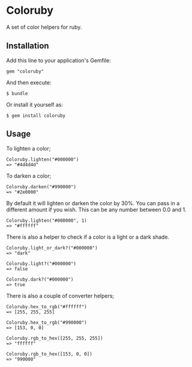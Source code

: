 # Coloruby

A set of color helpers for ruby.

## Installation

Add this line to your application's Gemfile:

    gem "coloruby"

And then execute:

    $ bundle

Or install it yourself as:

    $ gem install coloruby

## Usage

To lighten a color;

    Coloruby.lighten("#000000")
    => "#4d4d4d"
    
To darken a color;

    Coloruby.darken("#990000")
    => "#2e0000"
    
By default it will lighten or darken the color by 30%. You can pass in a different amount if you wish. This can be any number between 0.0 and 1.

    Coloruby.lighten("#000000", 1)
    => "#ffffff"
    
There is also a helper to check if a color is a light or a dark shade.

    Coloruby.light_or_dark?("#000000")
    => "dark"
    
    Coloruby.light?("#000000")
    => false
    
    Coloruby.dark?("#000000")
    => true
    
There is also a couple of converter helpers;

    Coloruby.hex_to_rgb("#ffffff")
    => [255, 255, 255]
    
    Coloruby.hex_to_rgb("#990000")
    => [153, 0, 0]
    
    Coloruby.rgb_to_hex([255, 255, 255])
    => "ffffff"
    
    Coloruby.rgb_to_hex([153, 0, 0])
    => "990000"